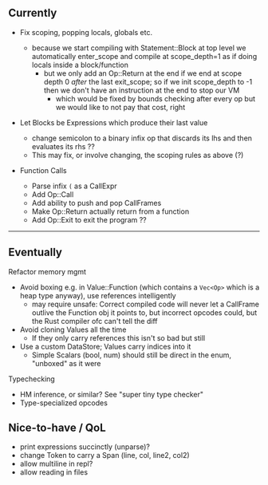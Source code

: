 ## Currently

- Fix scoping, popping locals, globals etc.
    - because we start compiling with Statement::Block at top level we automatically enter_scope and compile at scope_depth=1 as if doing locals inside a block/function
        - but we only add an Op::Return at the end if we end at scope depth 0 *after* the last exit_scope; so if we init scope_depth to -1 then we don't have an instruction at the end to stop our VM
            - which would be fixed by bounds checking after every op but we would like to not pay that cost, right
- Let Blocks be Expressions which produce their last value
    - change semicolon to a binary infix op that discards its lhs and then evaluates its rhs ??
    - This may fix, or involve changing, the scoping rules as above (?)

- Function Calls
    - Parse infix `(` as a CallExpr
    - Add Op::Call
    - Add ability to push and pop CallFrames
    - Make Op::Return actually return from a function
    - Add Op::Exit to exit the program ??

---

## Eventually

Refactor memory mgmt
- Avoid boxing e.g. in Value::Function (which contains a `Vec<Op>` which is a heap type anyway), use references intelligently
    - may require unsafe: Correct compiled code will never let a CallFrame outlive the Function obj it points to, but incorrect opcodes could, but the Rust compiler ofc can't tell the diff
- Avoid cloning Values all the time
    - If they only carry references this isn't so bad but still
- Use a custom DataStore; Values carry indices into it
    - Simple Scalars (bool, num) should still be direct in the enum, "unboxed" as it were

Typechecking
- HM inference, or similar? See "super tiny type checker"
- Type-specialized opcodes

## Nice-to-have / QoL

- print expressions succinctly (unparse)?
- change Token to carry a Span (line, col, line2, col2) 
- allow multiline in repl?
- allow reading in files


